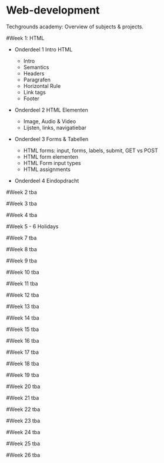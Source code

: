 # Web-development
Techgrounds academy: Overview of subjects & projects.

#Week 1: HTML
* Onderdeel 1 Intro HTML
    - Intro
    - Semantics
    - Headers
    - Paragrafen
    - Horizontal Rule
    - Link tags
    - Footer

* Onderdeel 2 HTML Elementen
    - Image, Audio & Video
    - Lijsten, links, navigatiebar

* Onderdeel 3 Forms & Tabellen
    - HTML forms: input, forms, labels, submit, GET vs POST
    - HTML form elementen
    - HTML Form input types
    - HTML assignments

* Onderdeel 4 Eindopdracht

#Week 2
tba

#Week 3
tba

#Week 4
tba

#Week 5 - 6
Holidays

#Week 7
tba

#Week 8
tba

#Week 9
tba

#Week 10 
tba

#Week 11 
tba

#Week 12
tba

#Week 13 
tba

#Week 14 
tba

#Week 15
tba

#Week 16
tba

#Week 17 
tba

#Week 18 
tba

#Week 19
tba

#Week 20 
tba

#Week 21 
tba

#Week 22 
tba

#Week 23
tba

#Week 24 
tba

#Week 25 
tba

#Week 26 
tba